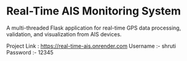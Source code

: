 # Real-Time AIS Monitoring System
A multi-threaded Flask application for real-time GPS data processing, validation, and visualization from AIS devices.

Project Link : https://real-time-ais.onrender.com
Username :- shruti
Password :- 12345

